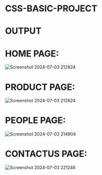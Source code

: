 # CSS-BASIC-PROJECT

# OUTPUT

# HOME PAGE:
![Screenshot 2024-07-03 212824](https://github.com/Krishna-Prakaash/CSS-BASIC-PROJECT/assets/93427144/d77d12e5-6af7-4e27-b0e5-037ead3e95bc)

# PRODUCT PAGE:
![Screenshot 2024-07-03 212824](https://github.com/Krishna-Prakaash/CSS-BASIC-PROJECT/assets/93427144/c40a578b-c0f3-420f-a986-3e5e15feb0ad)

# PEOPLE PAGE:
![Screenshot 2024-07-03 214904](https://github.com/Krishna-Prakaash/CSS-BASIC-PROJECT/assets/93427144/de5dced3-3e22-403b-b6bc-9d140ff8dbfc)

# CONTACTUS PAGE:
![Screenshot 2024-07-03 221246](https://github.com/Krishna-Prakaash/CSS-BASIC-PROJECT/assets/93427144/607db54a-8846-4cb9-90a1-3397a3685939)

